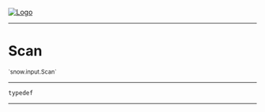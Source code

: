 
[![Logo](../../../images/logo.png)](../../../api/index.html)

---



<h1>Scan</h1>
<small>`snow.input.Scan`</small>



---

`typedef`

---

&nbsp;
&nbsp;

